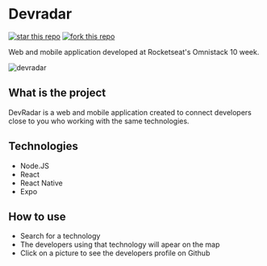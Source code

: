# Devradar

[![star this repo](https://githubbadges.com/star.svg?user=Theobhg&repo=Devradar&style=flat)](https://github.com/Theobhg/Devradar)
[![fork this repo](https://githubbadges.com/fork.svg?user=Theobhg&repo=Devradar&style=flat)](https://github.com/Theobhg/Devradar/fork)

 Web and mobile application developed at Rocketseat's Omnistack 10 week.
 
 
 
 ![devradar](https://user-images.githubusercontent.com/23077892/73808677-84bc4000-47af-11ea-9016-19b4d8e4e158.png)

 
 
 
 
 
## What is the project
DevRadar is a web and mobile application created to connect developers 
close to you who working with the same technologies.

## Technologies
* Node.JS
* React
* React Native
* Expo

## How to use
* Search for a technology
* The developers using that technology will apear on the map
* Click on a picture to see the developers profile on Github
